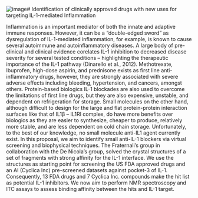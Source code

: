 ![image](https://github.com/user-attachments/assets/596b5a48-e4f1-4c50-b2f7-43f120ca2985)# Identification of clinically approved drugs with new uses for targeting IL-1-mediated Inflammation

Inflammation is an important mediator of both the innate and adaptive immune responses. However, it can be a “double-edged sword” as dysregulation of IL-1-mediated inflammation, for example, is known to cause several autoimmune and autoinflammatory diseases. A large body of pre-clinical and clinical evidence corelates IL-1 inhibition to decreased disease severity for several tested conditions – highlighting the therapeutic importance of the IL-1 pathway  (Dinarello et al., 2012). Methotrexate, Ibuprofen, high-dose aspirin, and prednisone exists as first line anti-inflammatory drugs, however, they are strongly associated with severe adverse effects including bleeding, hypertension, and cancers, amongst others. Protein-based biologics IL-1 blockades are also used to overcome the limitations of first line drugs, but they are also expensive, unstable, and dependent on refrigeration for storage. Small molecules on the other hand, although difficult to design for the large and flat protein-protein interaction surfaces like that of IL1β – IL1RI complex, do have more benefits over biologics as they are easier to synthesize, cheaper to produce, relatively more stable, and are less dependent on cold chain storage. Unfortunately, to the best of our knowledge, no small molecule anti-IL1 agent currently exist. In this proposal, we aim to identify small anti-IL-1 blockers via virtual screening and biophysical techniques. The Fraternali’s group in collaboration with the De Nicola’s group, solved the crystal structures of a set of fragments with strong affinity for the IL-1 interface. We use the structures as starting point for screening the US FDA approved drugs and an AI (Cyclica Inc) pre-screened datasets against pocket-3 of IL-1. Consequently, 13 FDA drugs and 7 Cyclica Inc. compounds make the hit list as potential IL-1 inhibitors. We now aim to perform NMR spectroscopy and ITC assays to assess binding affinity between the hits and IL-1 target.
